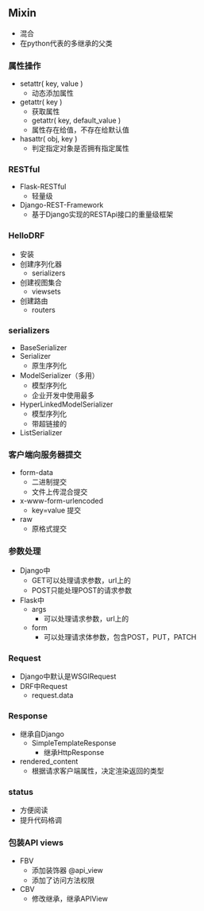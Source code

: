 ## Mixin

- 混合
- 在python代表的多继承的父类

### 属性操作

- setattr( key, value )
  - 动态添加属性
- getattr( key )
  - 获取属性
  - getattr( key, default_value )
  - 属性存在给值，不存在给默认值
- hasattr( obj, key )
  - 判定指定对象是否拥有指定属性



### RESTful

- Flask-RESTful
  - 轻量级
- Django-REST-Framework
  - 基于Django实现的RESTApi接口的重量级框架



### HelloDRF

- 安装
- 创建序列化器
  - serializers
- 创建视图集合
  - viewsets
- 创建路由
  - routers



### serializers

- BaseSerializer
- Serializer
  - 原生序列化
- ModelSerializer（多用）
  - 模型序列化
  - 企业开发中使用最多
- HyperLinkedModelSerializer
  - 模型序列化
  - 带超链接的
- ListSerializer



### 客户端向服务器提交

- form-data
  - 二进制提交
  - 文件上传混合提交
- x-www-form-urlencoded
  - key=value 提交
- raw
  - 原格式提交



### 参数处理

- Django中
  - GET可以处理请求参数，url上的
  - POST只能处理POST的请求参数
- Flask中
  - args
    - 可以处理请求参数，url上的
  - form
    - 可以处理请求体参数，包含POST，PUT，PATCH



### Request

- Django中默认是WSGIRequest
- DRF中Request
  - request.data



### Response

- 继承自Django
  - SimpleTemplateResponse
    - 继承HttpResponse
- rendered_content
  - 根据请求客户端属性，决定渲染返回的类型



### status

- 方便阅读
- 提升代码格调



### 包装API views

- FBV
  - 添加装饰器 @api_view
  - 添加了访问方法权限
- CBV
  - 修改继承，继承APIView
